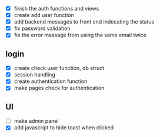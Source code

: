 - [x] finish the auth functions and views
- [x] create add user function
- [x] add backend messages to front end indecating the status
- [x] fix password validation
- [x] fix the error message from using the same email twice
## login
- [x] create check user function, db struct
- [x] session handling
- [x] create authentication function
- [x] make pages check for authentication
## UI
- [ ] make admin panel
- [x] add javascript to hide toast when clicked
